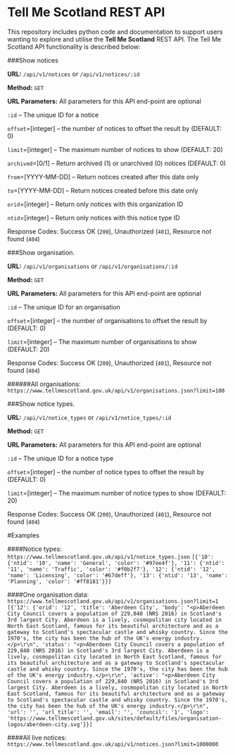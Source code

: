 # Tell Me Scotland REST API

This repository includes python code and documentation to support users wanting to explore and utilise the 
**Tell Me Scotland** REST API. The Tell Me Scotland API functionality is described below:

###Show notices

**URL:** `/api/v1/notices` or `/api/v1/notices/:id`

**Method:** `GET`

**URL Parameters:** All parameters for this API end-point are optional

`:id` – The unique ID for a notice

`offset`=[integer] – the number of notices to offset the result by (DEFAULT: 0)

`limit`=[integer] – The maximum number of notices to show (DEFAULT: 20)

`archived`=[0/1] – Return archived (1) or unarchived (0) notices (DEFAULT: 0)

`from`=[YYYY-MM-DD] – Return notices created after this date only

`to`=[YYYY-MM-DD] – Return notices created before this date only

`orid`=[integer] – Return only notices with this organization ID

`ntid`=[integer] – Return only notices with this notice type ID

Response Codes: Success OK (`200`), Unauthorized (`401`), Resource not found (`404`)

###Show organisation.

**URL:** `/api/v1/organisations` or `/api/v1/organisations/:id` 

**Method:** `GET`

**URL Parameters:** All parameters for this API end-point are optional

`:id` – The unique ID for an organisation

`offset`=[integer] – the number of organisations to offset the result by (DEFAULT: 0)

`limit`=[integer] – The maximum number of organisations to show (DEFAULT: 20)

Response Codes: Success OK (`200`), Unauthorized (`401`), Resource not found (`404`)

######All organisations: `https://www.tellmescotland.gov.uk/api/v1/organisations.json?limit=100`

###Show notice types.

**URL:** `/api/v1/notice_types` or `/api/v1/notice_types/:id` 

**Method:** `GET`

**URL Parameters:** All parameters for this API end-point are optional

`:id` – The unique ID for a notice type

`offset`=[integer] – the number of notice types to offset the result by (DEFAULT: 0)

`limit`=[integer] – The maximum number of notice types to show (DEFAULT: 20)

Response Codes: Success OK (`200`), Unauthorized (`401`), Resource not found (`404`)

#Examples

####Notice types: `https://www.tellmescotland.gov.uk/api/v1/notice_types.json`
`[{'10': {'ntid': '10', 'name': 'General', 'color': '#97ee4f'}, '11': {'ntid': '11', 'name': 'Traffic', 'color': '#f0b2f7'}, '12': {'ntid': '12', 'name': 'Licensing', 'color': '#67deff'}, '13': {'ntid': '13', 'name': 'Planning', 'color': '#ff8181'}}]`

####One organisation data: `https://www.tellmescotland.gov.uk/api/v1/organisations.json?limit=1`
`[{'12': {'orid': '12', 'title': 'Aberdeen City', 'body': "<p>Aberdeen City Council covers a population of 229,840 (NRS 2016) in Scotland's 3rd largest City. Aberdeen is a lively, cosmopolitan city located in North East Scotland, famous for its beautiful architecture and as a gateway to Scotland's spectacular castle and whisky country. Since the 1970's, the city has been the hub of the UK's energy industry.</p>\r\n", 'status': "<p>Aberdeen City Council covers a population of 229,840 (NRS 2016) in Scotland's 3rd largest City. Aberdeen is a lively, cosmopolitan city located in North East Scotland, famous for its beautiful architecture and as a gateway to Scotland's spectacular castle and whisky country. Since the 1970's, the city has been the hub of the UK's energy industry.</p>\r\n", 'active': "<p>Aberdeen City Council covers a population of 229,840 (NRS 2016) in Scotland's 3rd largest City. Aberdeen is a lively, cosmopolitan city located in North East Scotland, famous for its beautiful architecture and as a gateway to Scotland's spectacular castle and whisky country. Since the 1970's, the city has been the hub of the UK's energy industry.</p>\r\n", 'url': '', 'url_title': '', 'email': '', 'council': '1', 'logo': 'https://www.tellmescotland.gov.uk/sites/default/files/organisation-logos/aberdeen-city.svg'}}]`

####All live notices: `https://www.tellmescotland.gov.uk/api/v1/notices.json?limit=1000000`
